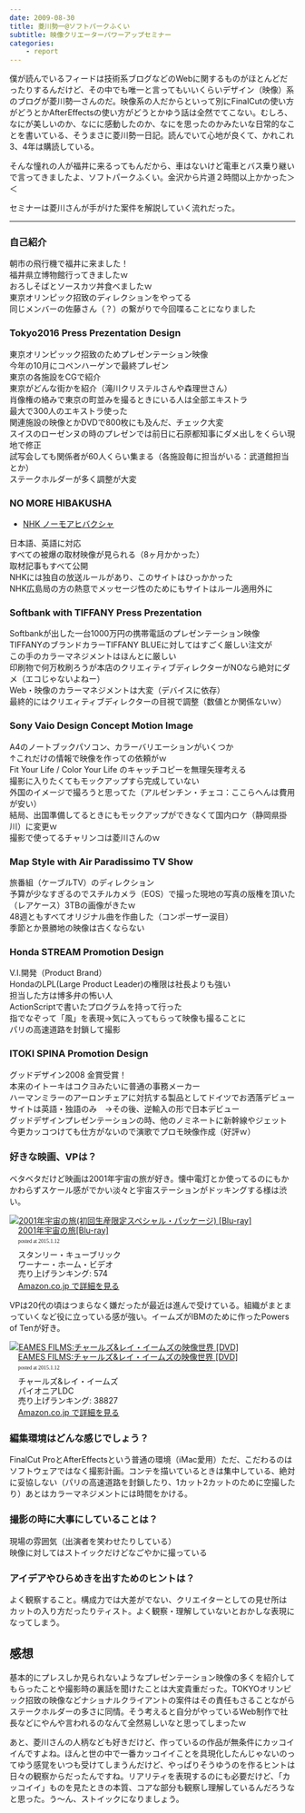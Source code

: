 ```yaml
---
date: 2009-08-30
title: 菱川勢一@ソフトパークふくい
subtitle: 映像クリエーターパワーアップセミナー
categories: 
    - report
---
```


僕が読んでいるフィードは技術系ブログなどのWebに関するものがほとんどだったりするんだけど、その中でも唯一と言ってもいいくらいデザイン（映像）系のブログが菱川勢一さんのだ。映像系の人だからといって別にFinalCutの使い方がどうとかAfterEffectsの使い方がどうとかゆう話は全然でてこない。むしろ、なにが美しいのか、なにに感動したのか、なにを思ったのかみたいな日常的なことを書いている、そうまさに菱川勢一日記。読んでいて心地が良くて、かれこれ3、4年は購読している。

そんな憧れの人が福井に来るってもんだから、車はないけど電車とバス乗り継いで言ってきましたよ、ソフトパークふくい。金沢から片道２時間以上かかった＞＜

セミナーは菱川さんが手がけた案件を解説していく流れだった。

***

### 自己紹介

朝市の飛行機で福井に来ました！  
福井県立博物館行ってきましたｗ  
おろしそばとソースカツ丼食べましたｗ  
東京オリンピック招致のディレクションをやってる  
同じメンバーの佐藤さん（？）の繋がりで今回喋ることになりました  

### Tokyo2016 Press Prezentation Design

東京オリンピッック招致のためプレゼンテーション映像  
今年の10月にコペンハーゲンで最終プレゼン  
東京の各施設をCGで紹介  
東京がどんな街かを紹介（滝川クリステルさんや森理世さん）  
肖像権の絡みで東京の町並みを撮るときにいる人は全部エキストラ  
最大で300人のエキストラ使った  
関連施設の映像とかDVDで800枚にも及んだ、チェック大変  
スイスのローゼンヌの時のプレゼンでは前日に石原都知事にダメ出しをくらい現地で修正  
試写会しても関係者が60人くらい集まる（各施設毎に担当がいる：武道館担当とか）  
ステークホルダーが多く調整が大変

### NO MORE HIBAKUSHA

+ [NHK ノーモアヒバクシャ](http://www.nhk.or.jp/no-more-hibakusha/)

日本語、英語に対応  
すべての被爆の取材映像が見られる（8ヶ月かかった）  
取材記事もすべて公開  
NHKには独自の放送ルールがあり、このサイトはひっかかった  
NHK広島局の方の熱意でメッセージ性のためにもサイトはルール適用外に  

### Softbank with TIFFANY Press Prezentation

Softbankが出した一台1000万円の携帯電話のプレゼンテーション映像  
TIFFANYのブランドカラーTIFFANY BLUEに対してはすごく厳しい注文が  
この手のカラーマネジメントはほんとに厳しい  
印刷物で何万枚刷ろうが本店のクリエィティブディレクターがNOなら絶対にダメ（エコじゃないよねー）  
Web・映像のカラーマネジメントは大変（デバイスに依存）  
最終的にはクリエィティブディレクターの目視で調整（数値とか関係ないｗ）

### Sony Vaio Design Concept Motion Image

A4のノートブックパソコン、カラーバリエーションがいくつか  
↑これだけの情報で映像を作っての依頼がｗ  
Fit Your Life / Color Your Life のキャッチコピーを無理矢理考える  
撮影に入りたくてもモックアップすら完成していない  
外国のイメージで撮ろうと思ってた（アルゼンチン・チェコ：ここらへんは費用が安い）  
結局、出国準備してるときにもモックアップができなくて国内ロケ（静岡県掛川）に変更ｗ  
撮影で使ってるチャリンコは菱川さんのｗ

### Map Style with Air Paradissimo TV Show

旅番組（ケーブルTV）のディレクション  
予算が少なすぎるのでスチルカメラ（EOS）で撮った現地の写真の版権を頂いた  
（レアケース）3TBの画像がきたｗ  
48週ともすべてオリジナル曲を作曲した（コンポーザー涙目）  
季節とか景勝地の映像は古くならない


### Honda STREAM Promotion Design

V.I.開発（Product Brand）  
HondaのLPL(Large Product Leader)の権限は社長よりも強い  
担当した方は博多弁の怖い人  
ActionScriptで書いたプログラムを持って行った  
指でなぞって「風」を表現→気に入ってもらって映像も撮ることに  
パリの高速道路を封鎖して撮影

### ITOKI SPINA Promotion Design

グッドデザイン2008 金賞受賞！  
本来のイトーキはコクヨみたいに普通の事務メーカー  
ハーマンミラーのアーロンチェアに対抗する製品としてドイツでお洒落デビュー  
サイトは英語・独語のみ　→その後、逆輸入の形で日本デビュー  
グッドデザインプレゼンテーションの時、他のノミネートに新幹線やジェット　　
今更カッコつけても仕方がないので演歌でプロモ映像作成（好評ｗ）



### 好きな映画、VPは？

ベタベタだけど映画は2001年宇宙の旅が好き。懐中電灯とか使ってるのにもかかわらずスケール感がでかい淡々と宇宙ステーションがドッキングする様は渋い。

<div class="azlink-box"><div class="azlink-image" style="float:left"><a href="http://www.amazon.co.jp/exec/obidos/ASIN/B00IIY9ISK/warikiru-22/" name="azlinklink" target="_blank"><img src="http://ecx.images-amazon.com/images/I/5172-hJcFYL._SL160_.jpg" alt="2001年宇宙の旅(初回生産限定スペシャル・パッケージ) [Blu-ray]" style="border:none" /></a></div><div class="azlink-info" style="float:left;margin-left:15px;line-height:120%"><div class="azlink-name" style="margin-bottom:10px;line-height:120%"><a href="http://www.amazon.co.jp/exec/obidos/ASIN/B00IIY9ISK/warikiru-22/" name="azlinklink" target="_blank">2001年宇宙の旅[Blu-ray]</a><div class="azlink-powered-date" style="font-size:7pt;margin-top:5px;font-family:verdana;line-height:120%">posted at 2015.1.12</div></div><div class="azlink-detail">スタンリー・キューブリック<br />ワーナー・ホーム・ビデオ<br />売り上げランキング: 574<br /></div><div class="azlink-link" style="margin-top:5px"><a href="http://www.amazon.co.jp/exec/obidos/ASIN/B00IIY9ISK/warikiru-22/" target="_blank">Amazon.co.jp で詳細を見る</a></div></div><div class="azlink-footer" style="clear:left"></div></div>

VPは20代の頃はつまらなく嫌だったが最近は進んで受けている。組織がまとまっていくなど役に立っている感が強い。イームズがIBMのために作ったPowers of Tenが好き。

<div class="azlink-box"><div class="azlink-image" style="float:left"><a href="http://www.amazon.co.jp/exec/obidos/ASIN/B00005MIG1/warikiru-22/" name="azlinklink" target="_blank"><img src="http://ecx.images-amazon.com/images/I/517HEJ4RKYL._SL160_.jpg" alt="EAMES FILMS:チャールズ&amp;レイ・イームズの映像世界 [DVD]" style="border:none" /></a></div><div class="azlink-info" style="float:left;margin-left:15px;line-height:120%"><div class="azlink-name" style="margin-bottom:10px;line-height:120%"><a href="http://www.amazon.co.jp/exec/obidos/ASIN/B00005MIG1/warikiru-22/" name="azlinklink" target="_blank">EAMES FILMS:チャールズ&amp;レイ・イームズの映像世界 [DVD]</a><div class="azlink-powered-date" style="font-size:7pt;margin-top:5px;font-family:verdana;line-height:120%">posted at 2015.1.12</div></div><div class="azlink-detail">チャールズ&amp;レイ・イームズ<br />パイオニアLDC<br />売り上げランキング: 38827<br /></div><div class="azlink-link" style="margin-top:5px"><a href="http://www.amazon.co.jp/exec/obidos/ASIN/B00005MIG1/warikiru-22/" target="_blank">Amazon.co.jp で詳細を見る</a></div></div><div class="azlink-footer" style="clear:left"></div></div>


### 編集環境はどんな感じでしょう？

FinalCut ProとAfterEffectsという普通の環境（iMac愛用）ただ、こだわるのはソフトウェアではなく撮影計画。コンテを描いているときは集中している、絶対に妥協しない（パリの高速道路を封鎖したり、1カット2カットのために空撮したり）あとはカラーマネジメントには時間をかける。

### 撮影の時に大事にしていることは？

現場の雰囲気（出演者を笑わせたりしている）  
映像に対してはストイックだけどなごやかに撮っている

### アイデアやひらめきを出すためのヒントは？

よく観察すること。構成力では大差がでない、クリエイターとしての見せ所は
カットの入り方だったりティスト。よく観察・理解していないとおかしな表現になってしまう。


## 感想

基本的にプレスしか見られないようなプレゼンテーション映像の多くを紹介してもらったことや撮影時の裏話を聞けたことは大変貴重だった。TOKYOオリンピック招致の映像などナショナルクライアントの案件はその責任もさることながらステークホルダーの多さに同情。そう考えると自分がやっているWeb制作で社長などにやんや言われるのなんて全然易しいなと思ってしまったｗ

あと、菱川さんの人柄なども好きだけど、作っているの作品が無条件にカッコイイんですよね。ほんと世の中で一番カッコイイことを具現化したんじゃないのってゆう感覚をいつも受けてしまうんだけど、やっぱりそうゆうのを作るヒントは日々の観察からだったんですね。リアリティを表現するのにも必要だけど、「カッコイイ」ものを見たときの本質、コアな部分も観察し理解しているんだろうなと思った。う〜ん、ストイックになりましょう。









